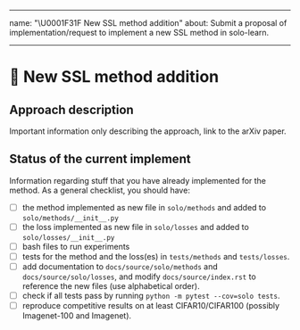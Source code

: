 <!-- Adapted from https://github.com/facebookresearch/vissl/blob/main/.github/ISSUE_TEMPLATE/new-ssl-approach.md -->

---
name: "\U0001F31F New SSL method addition"
about: Submit a proposal of implementation/request to implement a new SSL method in solo-learn.

---

# 🌟 New SSL method addition

## Approach description

Important information only describing the approach, link to the arXiv paper.

## Status of the current implement

Information regarding stuff that you have already implemented for the method.
As a general checklist, you should have:
* [ ] the method implemented as new file in `solo/methods` and added to `solo/methods/__init__.py`
* [ ] the loss implemented as new file in `solo/losses` and added to `solo/losses/__init__.py`
* [ ] bash files to run experiments
* [ ] tests for the method and the loss(es) in  `tests/methods` and `tests/losses`.
* [ ] add documentation to `docs/source/solo/methods` and `docs/source/solo/losses`, and modify `docs/source/index.rst` to reference the new files (use alphabetical order).
* [ ] check if all tests pass by running `python -m pytest --cov=solo tests`.
* [ ] reproduce competitive results on at least CIFAR10/CIFAR100 (possibly Imagenet-100 and Imagenet).
